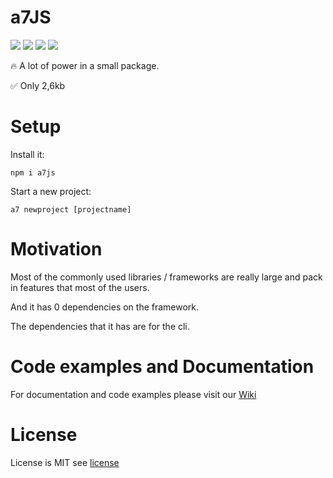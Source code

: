 # a7JS
![](https://img.shields.io/badge/build-passing-success) 
![](https://img.shields.io/badge/Latest%20version-v3.3.5-blue)
![](https://img.shields.io/badge/Size-3kb-success)
![](https://img.shields.io/badge/v4%20status-in%20Development-red)

🔥 A lot of power in a small package.

✅ Only 2,6kb

# Setup
Install it:
```shell
npm i a7js
```

Start a new project:
```shell
a7 newproject [projectname]
```

# Motivation
Most of the commonly used libraries / frameworks are really large and pack in features that most of the users.

And it has 0 dependencies on the framework.

The dependencies that it has are for the cli. 

# Code examples and Documentation
For documentation and code examples please visit our [Wiki](https://github.com/anton7r/a7JS/wiki)

# License
License is MIT see [license](https://github.com/anton7r/a7JS/blob/master/LICENSE)
